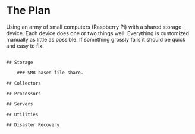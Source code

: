 # The Plan

Using an army of small computers (Raspberry Pi) with a shared storage device. Each device does one or two things well. Everything is customized manually as little as possible. If something grossly fails it should be quick and easy to fix.

## 

	## Storage

		### SMB based file share.

	## Collectors

	## Processors

	## Servers

	## Utilities

	## Disaster Recovery

